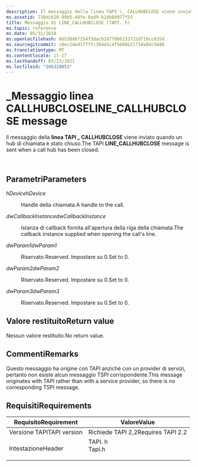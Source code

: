 ```yaml
---
description: Il messaggio della linea TAPI \_ CALLHUBCLOSE viene inviato quando un hub di chiamata è stato chiuso.
ms.assetid: 738dcb20-99b5-44fe-8ad9-b14b8d977f53
title: Messaggio di LINE_CALLHUBCLOSE (TAPI. h)
ms.topic: reference
ms.date: 05/31/2018
ms.openlocfilehash: 6b538d6f154f3dacb2d779b6233722df16cc635d
ms.sourcegitcommit: c8ec1ded1ffffc364d3c4f560bb2171da0dc5040
ms.translationtype: MT
ms.contentlocale: it-IT
ms.lasthandoff: 03/22/2021
ms.locfileid: "106328053"
---
```

# <a name="line_callhubclose-message"></a><span data-ttu-id="0332c-103">\_Messaggio linea CALLHUBCLOSE</span><span class="sxs-lookup"><span data-stu-id="0332c-103">LINE\_CALLHUBCLOSE message</span></span>

<span data-ttu-id="0332c-104">Il messaggio della **linea TAPI \_ CALLHUBCLOSE** viene inviato quando un hub di chiamata è stato chiuso.</span><span class="sxs-lookup"><span data-stu-id="0332c-104">The TAPI **LINE\_CALLHUBCLOSE** message is sent when a call hub has been closed.</span></span>


```C++
            
```



## <a name="parameters"></a><span data-ttu-id="0332c-105">Parametri</span><span class="sxs-lookup"><span data-stu-id="0332c-105">Parameters</span></span>

<dl> <dt>

<span data-ttu-id="0332c-106">*hDevice*</span><span class="sxs-lookup"><span data-stu-id="0332c-106">*hDevice*</span></span> 
</dt> <dd>

<span data-ttu-id="0332c-107">Handle della chiamata.</span><span class="sxs-lookup"><span data-stu-id="0332c-107">A handle to the call.</span></span>

</dd> <dt>

<span data-ttu-id="0332c-108">*dwCallbackInstance*</span><span class="sxs-lookup"><span data-stu-id="0332c-108">*dwCallbackInstance*</span></span> 
</dt> <dd>

<span data-ttu-id="0332c-109">Istanza di callback fornita all'apertura della riga della chiamata.</span><span class="sxs-lookup"><span data-stu-id="0332c-109">The callback instance supplied when opening the call's line.</span></span>

</dd> <dt>

<span data-ttu-id="0332c-110">*dwParam1*</span><span class="sxs-lookup"><span data-stu-id="0332c-110">*dwParam1*</span></span> 
</dt> <dd>

<span data-ttu-id="0332c-111">Riservato.</span><span class="sxs-lookup"><span data-stu-id="0332c-111">Reserved.</span></span> <span data-ttu-id="0332c-112">Impostare su 0.</span><span class="sxs-lookup"><span data-stu-id="0332c-112">Set to 0.</span></span>

</dd> <dt>

<span data-ttu-id="0332c-113">*dwParam2*</span><span class="sxs-lookup"><span data-stu-id="0332c-113">*dwParam2*</span></span> 
</dt> <dd>

<span data-ttu-id="0332c-114">Riservato.</span><span class="sxs-lookup"><span data-stu-id="0332c-114">Reserved.</span></span> <span data-ttu-id="0332c-115">Impostare su 0.</span><span class="sxs-lookup"><span data-stu-id="0332c-115">Set to 0.</span></span>

</dd> <dt>

<span data-ttu-id="0332c-116">*dwParam3*</span><span class="sxs-lookup"><span data-stu-id="0332c-116">*dwParam3*</span></span> 
</dt> <dd>

<span data-ttu-id="0332c-117">Riservato.</span><span class="sxs-lookup"><span data-stu-id="0332c-117">Reserved.</span></span> <span data-ttu-id="0332c-118">Impostare su 0.</span><span class="sxs-lookup"><span data-stu-id="0332c-118">Set to 0.</span></span>

</dd> </dl>

## <a name="return-value"></a><span data-ttu-id="0332c-119">Valore restituito</span><span class="sxs-lookup"><span data-stu-id="0332c-119">Return value</span></span>

<span data-ttu-id="0332c-120">Nessun valore restituito.</span><span class="sxs-lookup"><span data-stu-id="0332c-120">No return value.</span></span>

## <a name="remarks"></a><span data-ttu-id="0332c-121">Commenti</span><span class="sxs-lookup"><span data-stu-id="0332c-121">Remarks</span></span>

<span data-ttu-id="0332c-122">Questo messaggio ha origine con TAPI anziché con un provider di servizi, pertanto non esiste alcun messaggio TSPI corrispondente.</span><span class="sxs-lookup"><span data-stu-id="0332c-122">This message originates with TAPI rather than with a service provider, so there is no corresponding TSPI message.</span></span>

## <a name="requirements"></a><span data-ttu-id="0332c-123">Requisiti</span><span class="sxs-lookup"><span data-stu-id="0332c-123">Requirements</span></span>



| <span data-ttu-id="0332c-124">Requisito</span><span class="sxs-lookup"><span data-stu-id="0332c-124">Requirement</span></span> | <span data-ttu-id="0332c-125">Valore</span><span class="sxs-lookup"><span data-stu-id="0332c-125">Value</span></span> |
|-------------------------|-----------------------------------------------------------------------------------|
| <span data-ttu-id="0332c-126">Versione TAPI</span><span class="sxs-lookup"><span data-stu-id="0332c-126">TAPI version</span></span><br/> | <span data-ttu-id="0332c-127">Richiede TAPI 2,2</span><span class="sxs-lookup"><span data-stu-id="0332c-127">Requires TAPI 2.2</span></span><br/>                                                      |
| <span data-ttu-id="0332c-128">Intestazione</span><span class="sxs-lookup"><span data-stu-id="0332c-128">Header</span></span><br/>       | <dl> <span data-ttu-id="0332c-129"><dt>TAPI. h</dt></span><span class="sxs-lookup"><span data-stu-id="0332c-129"><dt>Tapi.h</dt></span></span> </dl> |



 

 




